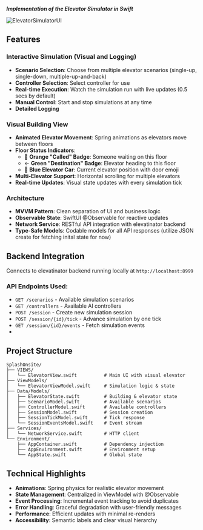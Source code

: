 ***Implementation of the Elevator Simulator in Swift***

![ElevatorSimulatorUI](https://github.com/user-attachments/assets/954a0ecc-9933-41e6-b48e-48371567d502)

## Features

### Interactive Simulation (Visual and Logging)
- **Scenario Selection**: Choose from multiple elevator scenarios (single-up, single-down, multiple-up-and-back)
- **Controller Selection**: Select controller for use 
- **Real-time Execution**: Watch the simulation run with live updates (0.5 secs by default)
- **Manual Control**: Start and stop simulations at any time
- **Detailed Logging**

### Visual Building View
- **Animated Elevator Movement**: Spring animations as elevators move between floors
- **Floor Status Indicators**:
  - 🔔 **Orange "Called" Badge**: Someone waiting on this floor
  - ← **Green "Destination" Badge**: Elevator heading to this floor
  - 🔵 **Blue Elevator Car**: Current elevator position with door emoji
- **Multi-Elevator Support**: Horizontal scrolling for multiple elevators
- **Real-time Updates**: Visual state updates with every simulation tick

### Architecture
- **MVVM Pattern**: Clean separation of UI and business logic
- **Observable State**: SwiftUI @Observable for reactive updates
- **Network Service**: RESTful API integration with elevatinator backend
- **Type-Safe Models**: Codable models for all API responses (utilize JSON create for fetching inital state for now)
  
## Backend Integration

Connects to elevatinator backend running locally at `http://localhost:8999`

### API Endpoints Used:
- `GET /scenarios` - Available simulation scenarios
- `GET /controllers` - Available AI controllers
- `POST /session` - Create new simulation session
- `POST /session/{id}/tick` - Advance simulation by one tick
- `GET /session/{id}/events` - Fetch simulation events
- 
## Project Structure

```
SplashOnsite/
├── VIEWS/
│   └── ElevatorView.swift          # Main UI with visual elevator
├── ViewModels/
│   └── ElevatorViewModel.swift     # Simulation logic & state
├── Data/Models/
│   ├── ElevatorState.swift         # Building & elevator state
│   ├── ScenarioModel.swift         # Available scenarios
│   ├── ControllerModel.swift       # Available controllers
│   ├── SessionModel.swift          # Session creation
│   ├── SessionTickModel.swift      # Tick response
│   └── SessionEventsModel.swift    # Event stream
├── Services/
│   └── NetworkService.swift        # HTTP client
└── Environment/
    ├── AppContainer.swift          # Dependency injection
    ├── AppEnvironment.swift        # Environment setup
    └── AppState.swift              # Global state
```

## Technical Highlights

- **Animations**: Spring physics for realistic elevator movement
- **State Management**: Centralized in ViewModel with @Observable
- **Event Processing**: Incremental event tracking to avoid duplicates
- **Error Handling**: Graceful degradation with user-friendly messages
- **Performance**: Efficient updates with minimal re-renders
- **Accessibility**: Semantic labels and clear visual hierarchy
